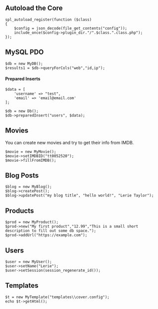 ## Autoload the Core
```
spl_autoload_register(function ($class)
{
    $config = json_decode(file_get_contents("config"));
    include_once($config->plugin_dir."/".$class.".class.php");
});
```
## MySQL PDO
```
$db = new MyDB();
$results1 = $db->queryForCols("web","id,ip");
```

#### Prepared Inserts
```
$data = [
    'username' => "test",
    'email' => 'email@email.com'
];

$db = new Db();
$db->preparedInsert("users", $data);
```

## Movies
You can create new movies and try to get their info from IMDB.
```
$movie = new MyMovie();
$movie->setIMDBID("tt0052520");
$movie->fillFromIMDB();
```
## Blog Posts
```
$blog = new MyBlog();
$blog->createPost();
$blog->updatePost("my blog title", "hello world!", "Lerie Taylor");
```
## Products
```
$prod = new MyProduct();
$prod->new("My first product","12.99","This is a small short description to fill out some db space.");
$prod->addUrl("https://example.com");
```
## Users
```
$user = new MyUser();
$user->setName("Lerie");
$user->setSession(session_regenerate_id());
```

## Templates
```
$t = new MyTemplate("templates\\cover.config");
echo $t->getHtml();
```